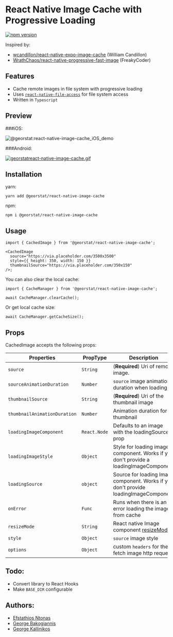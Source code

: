 # React Native Image Cache with Progressive Loading

[![npm version](https://badge.fury.io/js/%40georstat%2Freact-native-image-cache.svg)](https://badge.fury.io/js/%40georstat%2Freact-native-image-cache)

Inspired by:

- [wcandillon/react-native-expo-image-cache](https://github.com/wcandillon/react-native-expo-image-cache) (William Candillon)
- [WrathChaos/react-native-progressive-fast-image](https://github.com/WrathChaos/react-native-progressive-fast-image) (FreakyCoder)

## Features

- Cache remote images in file system with progressive loading
- Uses [`react-native-file-access`](https://github.com/alpha0010/react-native-file-access) for file system access
- Written in `Typescript`

## Preview

###iOS:

![@georstat:react-native-image-cache_iOS_demo](https://user-images.githubusercontent.com/717975/117460761-85fd8f00-af55-11eb-8804-69c008bfeb8d.gif)

###Android:

[![georstatreact-native-image-cache.gif](https://s3.gifyu.com/images/georstatreact-native-image-cache.gif)](https://gifyu.com/image/5gYY)

## Installation

yarn:

```
yarn add @georstat/react-native-image-cache
```

npm:

```
npm i @georstat/react-native-image-cache
```

## Usage

```tsx
import { CachedImage } from '@georstat/react-native-image-cache';

<CachedImage
  source="https://via.placeholder.com/3500x3500"
  style={{ height: 350, width: 150 }}
  thumbnailSource="https://via.placeholder.com/350x150"
/>;
```

You can also clear the local cache:

```tsx
import { CacheManager } from '@georstat/react-native-image-cache';

await CacheManager.clearCache();
```

Or get local cache size:

```tsx
await CacheManager.getCacheSize();
```

## Props

CachedImage accepts the following props:

| Properties                   | PropType     | Description                                                                              |
| ---------------------------- | ------------ | ---------------------------------------------------------------------------------------- |
| `source`                     | `String`     | (**Required**) Uri of remote image.
| `sourceAnimationDuration`     | `Number`     | `source` image animation duration when loading    |
| `thumbnailSource`            | `String`     | (**Required**) Uri of the thumbnail image                                                |
| `thumbnailAnimationDuration` | `Number`     | Animation duration for thumbnail                                              |
| `loadingImageComponent`      | `React.Node` | Defaults to an image with the loadingSource prop                                         |
| `loadingImageStyle`          | `Object`     | Style for loading image component. Works if you don't provide a loadingImageComponent    |
| `loadingSource`              | `object`     | Source for loading Image component. Works if you don't provide loadingImageComponent     |
| `onError`                    | `Func`       | Runs when there is an error loading the image from cache                                 |
| `resizeMode`                 | `String`     | React native Image component [resizeMode](https://reactnative.dev/docs/image#resizemode) |
| `style`                      | `Object`     | `source` image style                                                                              ||
| `options`                      | `Object`     | custom `headers` for the fetch image http request                                                                             ||

## Todo:

- Convert library to React Hooks
- Make `BASE_DIR` configurable

## Authors:

- [Efstathios Ntonas](https://github.com/efstathiosntonas)
- [George Bakogiannis](https://github.com/geobako)
- [George Kallinikos](https://github.com/giokallis)
